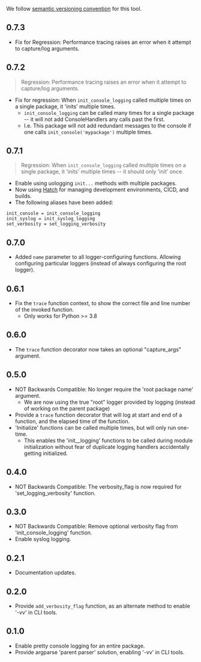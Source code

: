 We follow [semantic versioning convention](https://semver.org/) for this tool.

## 0.7.3

* Fix for Regression: Performance tracing raises an error when it attempt to capture/log arguments.

## 0.7.2

> Regression: Performance tracing raises an error when it attempt to capture/log arguments.

* Fix for regression: When `init_console_logging` called multiple times on a single package, it 'inits' multiple times.
    * `init_console_logging` can be called many times for a single package --  it will not add ConsoleHandlers any calls past the first.
    * I.e. This package will not add redundant messages to the console if one calls `init_console('mypackage')` multiple times.

## 0.7.1

> Regression: When `init_console_logging` called multiple times on a single package, it 'inits' multiple times -- it should only 'init' once.

* Enable using uologging `init...` methods with multiple packages.
* Now using [Hatch](https://github.com/pypa/hatch) for managing development environments, CICD, and builds.
* The following aliases have been added:
```
init_console = init_console_logging
init_syslog = init_syslog_logging
set_verbosity = set_logging_verbosity
```

## 0.7.0

* Added `name` parameter to all logger-configuring functions. Allowing configuring particular loggers (instead of always configuring the root logger).

## 0.6.1

* Fix the `trace` function context, to show the correct file and line number of the invoked function.
    *  Only works for Python >= 3.8

## 0.6.0

* The `trace` function decorator now takes an optional "capture_args" argument.

## 0.5.0

* NOT Backwards Compatible: No longer require the 'root package name' argument.
    * We are now using the true "root" logger provided by logging (instead of working on the parent package)
* Provide a `trace` function decorator that will log at start and end of a function, and the elapsed time of the function.
* 'Initialize' functions can be called multiple times, but will only run one-time.
    * This enables the 'init__logging' functions to be called during module initialization without fear of duplicate logging handlers accidentally getting initialized.

## 0.4.0

* NOT Backwards Compatible: The verbosity_flag is now required for 'set_logging_verbosity' function.

## 0.3.0

* NOT Backwards Compatible: Remove optional verbosity flag from 'init_console_logging' function.
* Enable syslog logging.

## 0.2.1

* Documentation updates.

## 0.2.0

* Provide `add_verbosity_flag` function, as an alternate method to enable '-vv' in CLI tools.

## 0.1.0

* Enable pretty console logging for an entire package.
* Provide argparse 'parent parser' solution, enabling '-vv' in CLI tools.